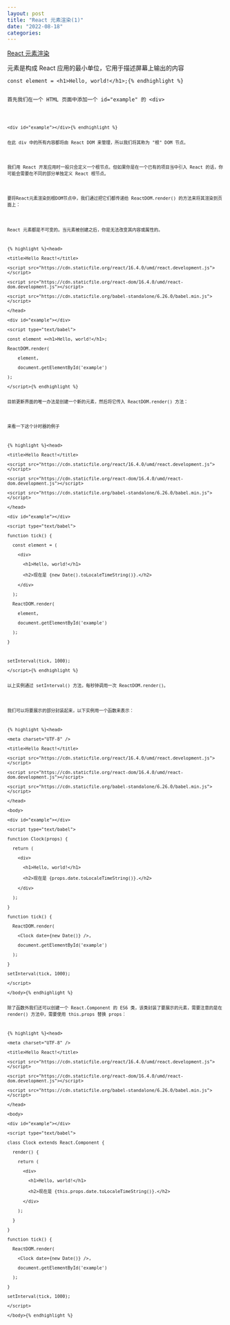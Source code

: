 ```yaml
---
layout: post
title: "React 元素渲染(1)"
date: "2022-08-18"
categories: 
---
```

<p><a href="https://www.runoob.com/react/react-rendering-elements.html">React 元素渲染 </a></p>

<p>元素是构成 React 应用的最小单位，它用于描述屏幕上输出的内容</p>

<pre class="prettyprint prettyprinted" style="">
<code><span class="kwd">const</span><span class="pln"> element </span><span class="pun">=</span><span class="pln"> </span><span class="str">&lt;h1&gt;</span><span class="typ">Hello</span><span class="pun">,</span><span class="pln"> world</span><span class="pun">!&lt;/</span><span class="pln">h1</span><span class="pun">&gt;;</span>{% endhighlight %}

<p>首先我们在一个 HTML 页面中添加一个 <span class="marked">id=&quot;example&quot;</span> 的 <span class="marked">&lt;div&gt;</span></p>

<pre class="prettyprint prettyprinted" style="">
<code><span class="tag">&lt;div</span><span class="pln"> </span><span class="atn">id</span><span class="pun">=</span><span class="atv">&quot;example&quot;</span><span class="tag">&gt;&lt;/div&gt;</span>{% endhighlight %}

<p>在此 div 中的所有内容都将由 React DOM 来管理，所以我们将其称为 &quot;根&quot; DOM 节点。</p>

<p>我们用 React 开发应用时一般只会定义一个根节点。但如果你是在一个已有的项目当中引入 React 的话，你可能会需要在不同的部分单独定义 React 根节点。</p>

<p>要将React元素渲染到根DOM节点中，我们通过把它们都传递给 <span class="marked">ReactDOM.render()</span> 的方法来将其渲染到页面上：</p>

<p>React 元素都是不可变的。当元素被创建之后，你是无法改变其内容或属性的。</p>

{% highlight %}&lt;head&gt;

&lt;title&gt;Hello React!&lt;/title&gt;<br />
&lt;script src=&quot;https://cdn.staticfile.org/react/16.4.0/umd/react.development.js&quot;&gt;&lt;/script&gt;<br />
&lt;script src=&quot;https://cdn.staticfile.org/react-dom/16.4.0/umd/react-dom.development.js&quot;&gt;&lt;/script&gt;<br />
&lt;script src=&quot;https://cdn.staticfile.org/babel-standalone/6.26.0/babel.min.js&quot;&gt;&lt;/script&gt;<br />
&lt;/head&gt;

&lt;div id=&quot;example&quot;&gt;&lt;/div&gt;<br />
&lt;script type=&quot;text/babel&quot;&gt;<br />
const element =&lt;h1&gt;Hello, world!&lt;/h1&gt;;<br />
ReactDOM.render(<br />
&nbsp; &nbsp; element,<br />
&nbsp; &nbsp; document.getElementById(&#39;example&#39;)<br />
);<br />
&lt;/script&gt;{% endhighlight %}

<p>目前更新界面的唯一办法是创建一个新的元素，然后将它传入 ReactDOM.render() 方法：</p>

<p>来看一下这个计时器的例子</p>

{% highlight %}&lt;head&gt;

&lt;title&gt;Hello React!&lt;/title&gt;<br />
&lt;script src=&quot;https://cdn.staticfile.org/react/16.4.0/umd/react.development.js&quot;&gt;&lt;/script&gt;<br />
&lt;script src=&quot;https://cdn.staticfile.org/react-dom/16.4.0/umd/react-dom.development.js&quot;&gt;&lt;/script&gt;<br />
&lt;script src=&quot;https://cdn.staticfile.org/babel-standalone/6.26.0/babel.min.js&quot;&gt;&lt;/script&gt;<br />
&lt;/head&gt;

&lt;div id=&quot;example&quot;&gt;&lt;/div&gt;<br />
&lt;script type=&quot;text/babel&quot;&gt;<br />
function tick() {<br />
&nbsp; const element = (<br />
&nbsp; &nbsp; &lt;div&gt;<br />
&nbsp; &nbsp; &nbsp; &lt;h1&gt;Hello, world!&lt;/h1&gt;<br />
&nbsp; &nbsp; &nbsp; &lt;h2&gt;现在是 {new Date().toLocaleTimeString()}.&lt;/h2&gt;<br />
&nbsp; &nbsp; &lt;/div&gt;<br />
&nbsp; );<br />
&nbsp; ReactDOM.render(<br />
&nbsp; &nbsp; element,<br />
&nbsp; &nbsp; document.getElementById(&#39;example&#39;)<br />
&nbsp; );<br />
}<br />
&nbsp;<br />
setInterval(tick, 1000);<br />
&lt;/script&gt;{% endhighlight %}

<p>以上实例通过 setInterval() 方法，每秒钟调用一次 ReactDOM.render()。</p>

<p>我们可以将要展示的部分封装起来，以下实例用一个函数来表示：</p>

{% highlight %}&lt;head&gt;<br />
&lt;meta charset=&quot;UTF-8&quot; /&gt;<br />
&lt;title&gt;Hello React!&lt;/title&gt;<br />
&lt;script src=&quot;https://cdn.staticfile.org/react/16.4.0/umd/react.development.js&quot;&gt;&lt;/script&gt;<br />
&lt;script src=&quot;https://cdn.staticfile.org/react-dom/16.4.0/umd/react-dom.development.js&quot;&gt;&lt;/script&gt;<br />
&lt;script src=&quot;https://cdn.staticfile.org/babel-standalone/6.26.0/babel.min.js&quot;&gt;&lt;/script&gt;<br />
&lt;/head&gt;<br />
&lt;body&gt;

&lt;div id=&quot;example&quot;&gt;&lt;/div&gt;<br />
&lt;script type=&quot;text/babel&quot;&gt;<br />
function Clock(props) {<br />
&nbsp; return (<br />
&nbsp; &nbsp; &lt;div&gt;<br />
&nbsp; &nbsp; &nbsp; &lt;h1&gt;Hello, world!&lt;/h1&gt;<br />
&nbsp; &nbsp; &nbsp; &lt;h2&gt;现在是 {props.date.toLocaleTimeString()}.&lt;/h2&gt;<br />
&nbsp; &nbsp; &lt;/div&gt;<br />
&nbsp; );<br />
}

function tick() {<br />
&nbsp; ReactDOM.render(<br />
&nbsp; &nbsp; &lt;Clock date={new Date()} /&gt;,<br />
&nbsp; &nbsp; document.getElementById(&#39;example&#39;)<br />
&nbsp; );<br />
}

setInterval(tick, 1000);<br />
&lt;/script&gt;

&lt;/body&gt;{% endhighlight %}

<p>除了函数外我们还可以创建一个 React.Component 的 ES6 类，该类封装了要展示的元素，需要注意的是在 render() 方法中，需要使用&nbsp;this.props&nbsp;替换&nbsp;props：</p>

{% highlight %}&lt;head&gt;<br />
&lt;meta charset=&quot;UTF-8&quot; /&gt;<br />
&lt;title&gt;Hello React!&lt;/title&gt;<br />
&lt;script src=&quot;https://cdn.staticfile.org/react/16.4.0/umd/react.development.js&quot;&gt;&lt;/script&gt;<br />
&lt;script src=&quot;https://cdn.staticfile.org/react-dom/16.4.0/umd/react-dom.development.js&quot;&gt;&lt;/script&gt;<br />
&lt;script src=&quot;https://cdn.staticfile.org/babel-standalone/6.26.0/babel.min.js&quot;&gt;&lt;/script&gt;<br />
&lt;/head&gt;<br />
&lt;body&gt;

&lt;div id=&quot;example&quot;&gt;&lt;/div&gt;<br />
&lt;script type=&quot;text/babel&quot;&gt;<br />
class Clock extends React.Component {<br />
&nbsp; render() {<br />
&nbsp; &nbsp; return (<br />
&nbsp; &nbsp; &nbsp; &lt;div&gt;<br />
&nbsp; &nbsp; &nbsp; &nbsp; &lt;h1&gt;Hello, world!&lt;/h1&gt;<br />
&nbsp; &nbsp; &nbsp; &nbsp; &lt;h2&gt;现在是 {this.props.date.toLocaleTimeString()}.&lt;/h2&gt;<br />
&nbsp; &nbsp; &nbsp; &lt;/div&gt;<br />
&nbsp; &nbsp; );<br />
&nbsp; }<br />
}

function tick() {<br />
&nbsp; ReactDOM.render(<br />
&nbsp; &nbsp; &lt;Clock date={new Date()} /&gt;,<br />
&nbsp; &nbsp; document.getElementById(&#39;example&#39;)<br />
&nbsp; );<br />
}

setInterval(tick, 1000);<br />
&lt;/script&gt;

&lt;/body&gt;{% endhighlight %}

